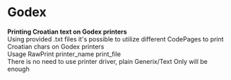 # Godex
<b>Printing Croatian text on Godex printers</b>  
Using provided .txt files it's possible to utilize different CodePages to print Croatian chars on Godex printers  
Usage RawPrint printer_name print_file  
There is no need to use printer driver, plain Generix/Text Only will be enough  

